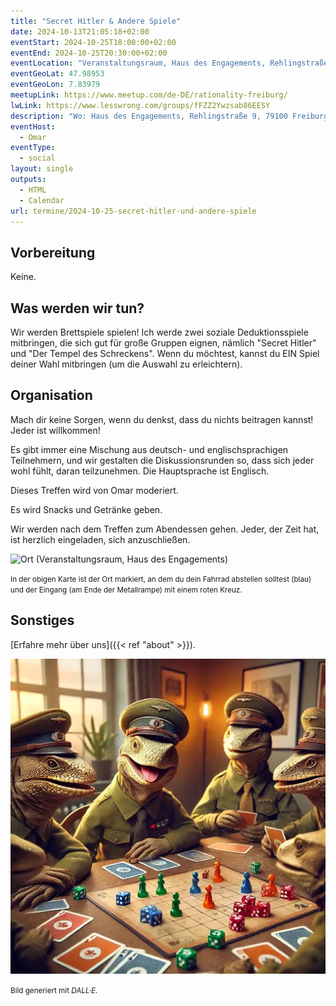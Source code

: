 ```yaml
---
title: "Secret Hitler & Andere Spiele"
date: 2024-10-13T21:05:18+02:00
eventStart: 2024-10-25T18:00:00+02:00
eventEnd: 2024-10-25T20:30:00+02:00
eventLocation: "Veranstaltungsraum, Haus des Engagements, Rehlingstraße 9, 79100 Freiburg"
eventGeoLat: 47.98953
eventGeoLon: 7.83979
meetupLink: https://www.meetup.com/de-DE/rationality-freiburg/
lwLink: https://www.lesswrong.com/groups/fFZZ2Ywzsab86EESY
description: "Wo: Haus des Engagements, Rehlingstraße 9, 79100 Freiburg. Wann: Freitag, 25. Oktober 2024 um 18:00 Uhr MESZ."
eventHost:
  - Omar
eventType:
  - social
layout: single
outputs:
  - HTML
  - Calendar
url: termine/2024-10-25-secret-hitler-und-andere-spiele
---
```


## Vorbereitung

Keine.


## Was werden wir tun?

Wir werden Brettspiele spielen! Ich werde zwei soziale Deduktionsspiele mitbringen, die sich gut für große Gruppen eignen, nämlich "Secret Hitler" und "Der Tempel des Schreckens". Wenn du möchtest, kannst du EIN Spiel deiner Wahl mitbringen (um die Auswahl zu erleichtern).


## Organisation

Mach dir keine Sorgen, wenn du denkst, dass du nichts beitragen kannst! Jeder ist willkommen!

Es gibt immer eine Mischung aus deutsch- und englischsprachigen Teilnehmern, und wir gestalten die Diskussionsrunden so, dass sich jeder wohl fühlt, daran teilzunehmen. Die Hauptsprache ist Englisch.

Dieses Treffen wird von Omar moderiert.

Es wird Snacks und Getränke geben.

Wir werden nach dem Treffen zum Abendessen gehen. Jeder, der Zeit hat, ist herzlich eingeladen, sich anzuschließen.

![Ort (Veranstaltungsraum, Haus des Engagements)](/images/hde-new-building-2.png)

<small>In der obigen Karte ist der Ort markiert, an dem du dein Fahrrad abstellen solltest (blau) und der Eingang (am Ende der Metallrampe) mit einem roten Kreuz.</small>


## Sonstiges

[Erfahre mehr über uns]({{< ref "about" >}}).

![Eidechsen spielen ein Brettspiel](cover.webp "Eidechsen spielen ein Brettspiel")

<small>Bild generiert mit _DALL·E_.</small>
